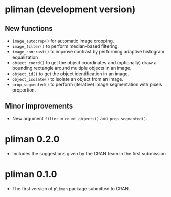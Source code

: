 # pliman (development version)
## New functions
* `image_autocrop()` for automatic image cropping.
* `image_filter()` to perform median-based filtering.
* `image_contrast()` to improve contrast by performing adaptive histogram equalization
* `object_coord()` to get the object coordinates and (optionally) draw a bounding rectangle around multiple objects in an image.
* `object_id()` to get the object identification in an image.
* `object_isolate()` to isolate an object from an image.
* `prop_segmented()` to perform (iterative) image segmentation with pixels proportion.

## Minor improvements
* New argument `filter` in `count_objects()` and `prop_segmented()`.

# pliman 0.2.0
* Includes the suggestions given by the CRAN team in the first submission

# pliman 0.1.0

* The first version of `pliman` package submitted to CRAN.
